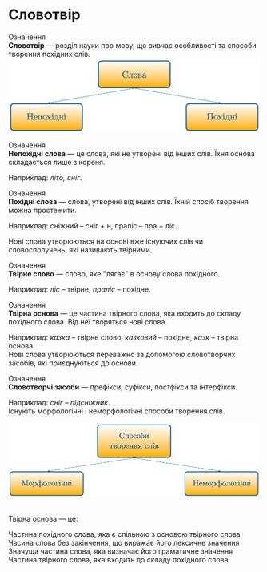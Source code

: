# Словотвір


<div class="space">
<div class="eoz-wrap">
<span class="eoz">Означення</span>
<div class="eoz-text">
<b>Словотвір</b> — роздiл науки про мову, що вивчає особливостi та способи творення похiдних слiв.
</div>
</div>
</div>


<div class="center">
<img src="../pics/4/slova.png" width="700px" class="center"/>
</div>

<p></p>
<p></p>

<div class="space">
<div class="eoz-wrap">
<span class="eoz">Означення</span>
<div class="eoz-text">
<b>Непохідні слова</b> — це слова, якi не утворенi вiд iнших слiв. Їхня основа складається лише з кореня.
</div>
</div>
</div>

Наприклад: <i>літо, сніг</i>.
 
<p></p>
<p></p>

<div class="space">
<div class="eoz-wrap">
<span class="eoz">Означення</span>
<div class="eoz-text">
<b>Похідні слова</b> — слова, утворенi вiд iнших слiв. Їхнiй спосiб творення можна простежити.
</div>
</div>
</div>


Наприклад: снiжний – снiг + н, пралiс – пра + лiс.


Новi слова утворюються на основi вже iснуючих слiв чи словосполучень, якi називають твiрними.

<p></p>
<p></p>

<div class="space">
<div class="eoz-wrap">
<span class="eoz">Означення</span>
<div class="eoz-text">
<b>Твірне слово</b> — слово, яке "лягає" в основу слова похiдного.
</div>
</div>
</div>

Наприклад: <i>лiс</i> – твiрне, <i>пралiс</i> – похiдне.

<p></p>
<p></p>

<div class="space">
<div class="eoz-wrap">
<span class="eoz">Означення</span>
<div class="eoz-text">
<b>Твірна основа</b> — це частина твiрного слова, яка входить до складу похiдного слова. Вiд неї творяться новi слова.</div>
</div>
</div>

Наприклад: <i>казка</i> – твiрне слово, <i>казковий</i> – похiдне, <i>казк</i> – твiрна основа.<br/>
Новi слова утворюються переважно за допомогою словотворчих засобiв, якi приєднуються до основи.

<p></p>
<p></p>

<div class="space">
<div class="eoz-wrap">
<span class="eoz">Означення</span>
<div class="eoz-text">
<b>Словотворчі засоби</b> — префiкси, суфiкси, постфiкси та iнтерфiкси.
</div>
</div>
</div>


Наприклад: <i>снiг – пiдснiжник</i>.<br/>
Iснують морфологiчнi i неморфологiчнi способи творення слiв.

<p></p>
<p></p>

<div class="center">
<img src="../pics/4/sposobi_tvor.png" width="700px" class="center"/>
</div>

<br>
    <quiz correctLabel="correct" incorrectLabel="incorrect"     checkLabel="check">
    <question text="">
        <p>Твірна основа — це:</p>
        <answer>Частина похідного слова, яка є спільною з основою твірного слова</answer>
        <answer>Часина слова без закінчення, що виражає його лексичне значення</answer>
        <answer>Значуща частина слова, яка визначає його граматичне значення</answer>
        <answer сщккусе>Частина твiрного слова, яка входить до складу похiдного слова</answer>
</question>
</quiz>